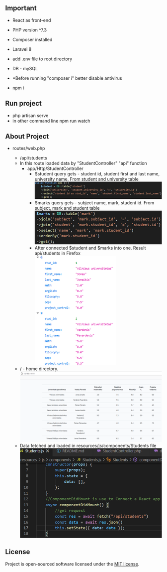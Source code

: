 ## Important
* React as front-end
* PHP version ^7.3
* Composer installed
* Laravel 8
* add .env file to root directory
* DB - mySQL

* *Before running "composer i" better disable antivirus
* npm i

## Run project
* php artisan serve
* in other command line npm run watch

## About Project

* routes/web.php

    * /api/students
    * In this route loaded data by "StudentController" "api" function
        * app/Http/StudentController
            * $student query gets - student id, student first and last name, university name. From student and university table
            ![FIRST_STUDENT](https://github.com/Oscar-Sherelis/laravel_react_project/blob/master/images_for_readme/first_student.png)
            * $marks query gets - subject name, mark, student id. From subject, mark and student table
            ![MARK](https://github.com/Oscar-Sherelis/laravel_react_project/blob/master/images_for_readme/marks.png)
            * After connected $student and $marks into one. Result api/students in Firefox
            ![RESULT](https://github.com/Oscar-Sherelis/laravel_react_project/blob/master/images_for_readme/result.png)
    * / - home directory.
    ![REACT_RESULT](https://github.com/Oscar-Sherelis/laravel_react_project/blob/master/images_for_readme/react_result.png)
    * Data fetched and loaded in resources/js/components/Students file
    ![FETCH_DATA](https://github.com/Oscar-Sherelis/laravel_react_project/blob/master/images_for_readme/fetch_data.png)

## License

Project is open-sourced software licensed under the [MIT license](https://opensource.org/licenses/MIT).
